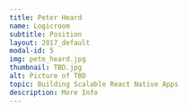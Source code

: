 ```yaml
---
title: Peter Heard
name: Logicroom
subtitle: Position
layout: 2017_default
modal-id: 5
img: pete_heard.jpg
thumbnail: TBD.jpg
alt: Picture of TBD
topic: Building Scalable React Native Apps
description: More Info
---
```

